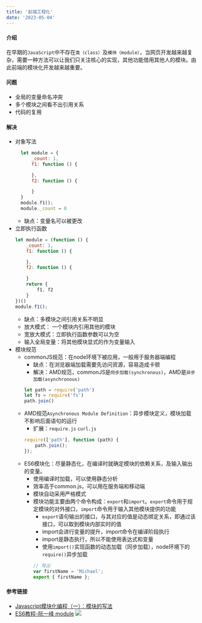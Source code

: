 ```yaml
---
title: '前端工程化'
date: '2023-05-04'
---
```

<!--
 * @Author: xinyue
 * @Date: 2023-05-04 15:12:26
 * @Description: 
-->
#### 介绍
在早期的`JavaScript`中不存在`类（class）`及`模块（module）`，当网页开发越来越复杂，需要一种方法可以让我们只关注核心的实现，其他功能借用其他人的模块。由此前端的模块化开发越来越重要。

#### 问题
+ 全局的变量命名冲突
+ 多个模块之间看不出引用关系
+ 代码的复用

#### 解决
+ 对象写法
  ```javascript
    let module = {
        _count: 1,
        f1: function () {

        },
        f2: function () {

        }
    }
    module.f1();
    module._count = 0
  ```
  + 缺点：变量名可以被更改
+ 立即执行函数
    ```javascript
    let module = (function () {
        _count: 1,
        f1: function () {

        },
        f2: function () {

        }
        return {
            f1, f2
        }
    })()
    module.f1();
  ```
  + 缺点：多模块之间引用关系不明显
  + 放大模式： 一个模块内引用其他的模块
  + 宽放大模式：立即执行函数参数可以为空
  + 输入全局变量：将其他模块显式的作为变量输入
+ 模块规范
  + commonJS规范：在node环境下被应用，一般用于服务器端编程
    + 缺点：在浏览器端加载需要先访问资源，容易造成卡顿
    + 解决：AMD规范，commonJS是`同步加载(synchronous)`，AMD是`异步加载(asynchronous)`
    ```javascript
    let path = require('path')
    let fs = require('fs')
    path.join()
    ```
  + AMD规范`Asynchronous Module Definition`：异步模块定义，模块加载不影响后面语句的运行
    + 扩展：`require.js` `curl.js`
    ```javascript
    require(['path'], function (path) {
        path.join();
    });
    ```
   + ES6模块化：尽量静态化，在编译时就确定模块的依赖关系，及输入输出的变量。
     + 使用编译时加载，可以使用静态分析
     + 效率高于common.js，可以用在服务端和移动端
     + 模块自动采用严格模式
     + 模块功能主要由两个命令构成：`export`和`import`。`export`命令用于规定模块的对外接口，`import`命令用于输入其他模块提供的功能
       + `export`语句输出的接口，与其对应的值是动态绑定关系，即通过该接口，可以取到模块内部实时的值
       + import会进行变量的提升，import命令在编译阶段执行
       + import是静态执行，所以不能使用表达式和变量
       + 使用`import()`实现函数的动态加载（同步加载），node环境下的`require()`异步加载
        ```javascript
        // 导出
        var firstName = 'Michael';
        export { firstName };

        ```
#### 参考链接
+ [Javascript模块化编程（一）：模块的写法](https://www.ruanyifeng.com/blog/2012/10/javascript_module.html)
+ [ES6教程-阮一峰 module](https://es6.ruanyifeng.com/#docs/module)
  ![](../public/images/profile.jpg)